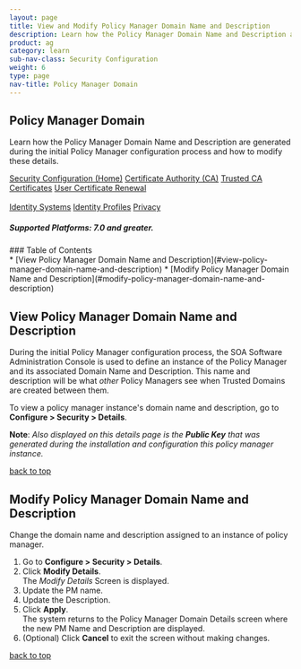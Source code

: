 ```yaml
---
layout: page
title: View and Modify Policy Manager Domain Name and Description
description: Learn how the Policy Manager Domain Name and Description are generated during the initial Policy Manager configuration process and how to modify these details.
product: ag
category: learn
sub-nav-class: Security Configuration
weight:	6
type: page
nav-title: Policy Manager Domain
---
```


## Policy Manager Domain
Learn how the Policy Manager Domain Name and Description are generated during the initial Policy Manager configuration process and how to modify these details.

<a href="../security_config/security_configuration_toc.html" class="button secondary">Security Configuration (Home)</a> <a href="../security_config/certificate_authority.html" class="button secondary">Certificate Authority (CA)</a> <a href="../security_config/trusted_ca_certificates.html" class="button secondary">Trusted CA Certificates</a> <a href="../security_config/user_certificate_renewal.html" class="button secondary">User Certificate Renewal</a> <br> <br> <a href="../security_config/identity_systems.html" class="button secondary">Identity Systems</a> <a href="../security_config/identity_profiles.html" class="button secondary">Identity Profiles</a> <a href="../security_config/privacy.html" class="button secondary">Privacy</a>
<h5 class="stamp">Supported Platforms: 7.0 and greater.</h5>
### Table of Contents
<div id="toc-marker"></div>
* [View Policy Manager Domain Name and Description](#view-policy-manager-domain-name-and-description)
* [Modify Policy Manager Domain Name and Description](#modify-policy-manager-domain-name-and-description)


## View Policy Manager Domain Name and Description
During the initial Policy Manager configuration process, the SOA Software Administration Console is used to define an instance of the Policy Manager and its associated Domain Name and Description. This name and description will be what *other* Policy Managers see when Trusted Domains are created between them.

To view a policy manager instance's domain name and description, go to **Configure > Security > Details**.

**Note**: *Also displayed on this details page is the* ***Public Key*** *that was generated during the installation and configuration this policy manager instance.* 

<a href="#top">back to top</a> 

## Modify Policy Manager Domain Name and Description
Change the domain name and description assigned to an instance of policy manager.

1. Go to **Configure > Security > Details**.
2. Click **Modify Details**.  
The *Modify Details* Screen is displayed.
3. Update the PM name.
4. Update the Description.
5. Click **Apply**.  
The system returns to the Policy Manager Domain Details screen where the new PM Name and Description are displayed.
6. (Optional) Click **Cancel** to exit the screen without making changes.

<a href="#top">back to top</a> 